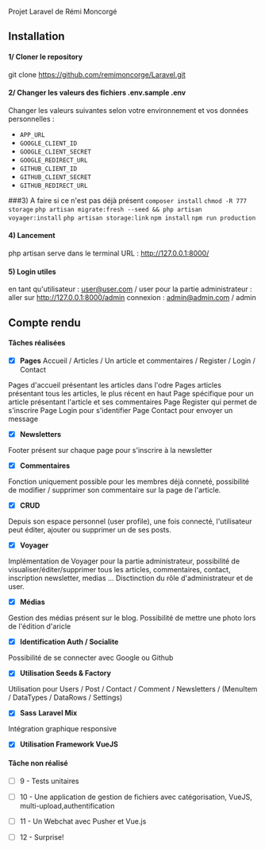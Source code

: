 Projet Laravel de Rémi Moncorgé


## Installation 
#### 1/ Cloner le repository 

git clone https://github.com/remimoncorge/Laravel.git

#### 2/  Changer les valeurs des fichiers .env.sample .env
 Changer les valeurs suivantes  selon votre environnement et vos données personnelles :

- `APP_URL`
- `GOOGLE_CLIENT_ID`
- `GOOGLE_CLIENT_SECRET`
- `GOOGLE_REDIRECT_URL`
- `GITHUB_CLIENT_ID`
- `GITHUB_CLIENT_SECRET`
- `GITHUB_REDIRECT_URL`

###3) A faire si ce n'est pas déjà présent
```composer install```
 ```chmod -R 777 storage```
 ```php artisan migrate:fresh --seed && php artisan voyager:install```
 ```php artisan storage:link```
 ```npm install```
 ```npm run production```

#### 4) Lancement
php artisan serve dans le terminal
URL : http://127.0.0.1:8000/

#### 5) Login utiles
en tant qu'utilisateur : user@user.com / user
pour la partie administrateur : aller sur http://127.0.0.1:8000/admin
connexion : admin@admin.com / admin

## Compte rendu
#### Tâches réalisées
* [x] **Pages** Accueil / Articles / Un article et commentaires / Register / Login / Contact

Pages d'accueil présentant les articles dans l'odre
Pages articles présentant tous les articles, le plus récent en haut
Page spécifique pour un article présentant l'article et ses commentaires
Page Register qui permet de s'inscrire
Page Login pour s'identifier
Page Contact pour envoyer un message


* [x] **Newsletters**

Footer présent sur chaque page pour s'inscrire à la newsletter
* [x] **Commentaires**

Fonction uniquement possible pour les membres déjà conneté, possibilité de modifier / supprimer son commentaire sur la page de l'article.
* [x] **CRUD** 

Depuis son espace personnel (user profile), une fois connecté, l'utilisateur peut éditer, ajouter ou supprimer un de ses posts.
* [x] **Voyager** 


Implémentation de Voyager pour la partie administrateur, possibilité de visualiser/éditer/supprimer tous les articles, commentaires, contact, inscription newsletter, medias ... Disctinction du rôle d'administrateur et de user.  

* [x] **Médias**

Gestion des médias présent sur le blog. Possibilité de mettre une photo lors de l'édition d'aricle
* [x] **Identification Auth / Socialite**

Possibilité de se connecter avec Google ou Github 
* [x] **Utilisation Seeds & Factory** 

Utilisation pour Users / Post / Contact / Comment / Newsletters /
(MenuItem / DataTypes / DataRows / Settings)
* [x]  **Sass** **Laravel Mix**

Intégration graphique responsive
* [x]  **Utilisation Framework VueJS**


#### Tâche non réalisé
* [ ] 9 - Tests unitaires
* [ ] 10 - Une application de gestion de fichiers avec catégorisation, VueJS, multi-upload,authentification
* [ ] 11 - Un Webchat avec Pusher et Vue.js
* [ ] 12 - Surprise!



